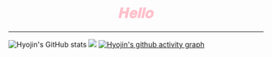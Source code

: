 <div align="center">
 <h1><span style="color:pink">𝑯𝒆𝒍𝒍𝒐</span></h1> 
</div>

<div align="center">

</div>

<div align="center">

<!--![image](https://user-images.githubusercontent.com/111869216/190530426-a871fbfc-1b5e-4643-ae43-c554dbe31e79.png)-->

</div>

  

***

![Hyojin's GitHub stats](https://github-readme-stats.vercel.app/api?username=dinmoy&show_icons=true&theme=omni) ![](http://github-profile-summary-cards.vercel.app/api/cards/repos-per-language?username=dinmoy&theme=default)
[![Hyojin's github activity graph](https://activity-graph.herokuapp.com/graph?username=dinmoy&theme=dracula)](https://github.com/dinmoy/github-readme-activity-graph)


